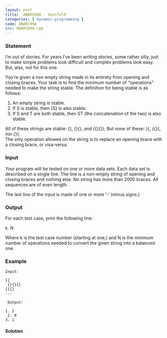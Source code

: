 ```yaml
---
layout: post
title:  ANARC09A - Seinfeld
categories: ['dynamic-programming']
code: ANARC09A
src: ANARC09A.cpp
---
```


### **Statement**

I’m out of stories. For years I’ve been writing stories, some rather silly,
just to make simple problems look difficult and complex problems look easy.
But, alas, not for this one.

You’re given a non empty string made in its entirety from opening and closing
braces. Your task is to find the minimum number of “operations” needed to make
the string stable. The definition for being stable is as follows:

  1. An empty string is stable.
  2. If S is stable, then {S} is also stable.
  3. If S and T are both stable, then ST (the concatenation of the two) is also stable.

All of these strings are stable: {}, {}{}, and {{}{}}; But none of these: }{,
{{}{, nor {}{.  
The only operation allowed on the string is to replace an opening brace with a
closing brace, or visa-versa.

### Input

Your program will be tested on one or more data sets. Each data set is
described on a single line. The line is a non-empty string of opening and
closing braces and nothing else. No string has more than 2000 braces. All
sequences are of even length.

The last line of the input is made of one or more ’-’ (minus signs.)

### Output

For each test case, print the following line:

k. N

Where k is the test case number (starting at one,) and N is the minimum number
of operations needed to convert the given string into a balanced one.

### Example

    
    
    Input:
    }{  
     {}{}{}  
    {{{}  
    ---  
      
     Output:
    1. 2  
     2. 0  
    3. 1



#### **Solution**



